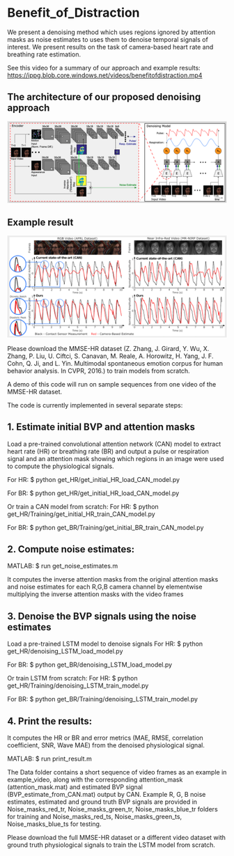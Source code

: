 # Benefit_of_Distraction
We present a denoising method which uses regions ignored by attention masks as noise estimates to uses them to denoise temporal signals of interest. We present results on the task of camera-based heart rate and breathing rate estimation. 

See this video for a summary of our approach and example results: https://ippg.blob.core.windows.net/videos/benefitofdistraction.mp4

## The architecture of our proposed denoising approach
<img src = Data/Architecture.png>

## Example result
<img src = Data/Overview.png>

Please download the MMSE-HR dataset (Z. Zhang, J. Girard, Y. Wu, X. Zhang, P. Liu, U. Ciftci, S. Canavan, M. Reale, A. Horowitz, H. Yang, J. F. Cohn, Q. Ji, and L. Yin. Multimodal spontaneous emotion corpus for human behavior analysis. In CVPR, 2016.) to train models from scratch.

A demo of this code will run on sample sequences from one video of the MMSE-HR dataset.

The code is currently implemented in several separate steps:

## 1. Estimate initial BVP and attention masks

Load a pre-trained convolutional attention network (CAN) model to extract heart rate (HR) or breathing rate (BR) and output a pulse or respiration signal and an attention mask showing which regions in an image were used to compute the physiological signals.

For HR:
$ python get_HR/get_initial_HR_load_CAN_model.py

For BR:
$ python get_HR/get_initial_HR_load_CAN_model.py

Or train a CAN model from scratch:
For HR:
$ python get_HR/Training/get_initial_HR_train_CAN_model.py

For BR:
$ python get_BR/Training/get_initial_BR_train_CAN_model.py

## 2. Compute noise estimates:

MATLAB: $ run get_noise_estimates.m

It computes the inverse attention masks from the original attention masks and noise estimates for each R,G,B camera channel by elementwise multiplying the inverse attention masks with the video frames


## 3. Denoise the BVP signals using the noise estimates

Load a pre-trained LSTM model to denoise signals
For HR:
$ python get_HR/denoising_LSTM_load_model.py

For BR:
$ python get_BR/denoising_LSTM_load_model.py

Or train LSTM from scratch:
For HR:
$ python get_HR/Training/denoising_LSTM_train_model.py

For BR:
$ python get_BR/Training/denoising_LSTM_train_model.py

## 4. Print the results:

It computes the HR or BR and error metrics (MAE, RMSE, correlation coefficient, SNR, Wave MAE) from the denoised physiological signal. 

MATLAB: $ run print_result.m

The Data folder contains a short sequence of video frames as an example in example_video, along with the corresponding attention_mask  (attention_mask.mat) and estimated BVP signal (BVP_estimate_from_CAN.mat) output by CAN. Example R, G, B noise estimates, estimated and ground truth BVP signals are provided in Noise_masks_red_tr, Noise_masks_green_tr, Noise_masks_blue_tr folders for training and Noise_masks_red_ts, Noise_masks_green_ts, Noise_masks_blue_ts for testing. 

Please download the full MMSE-HR dataset or a different video dataset with ground truth physiological signals to train the LSTM model from scratch. 


